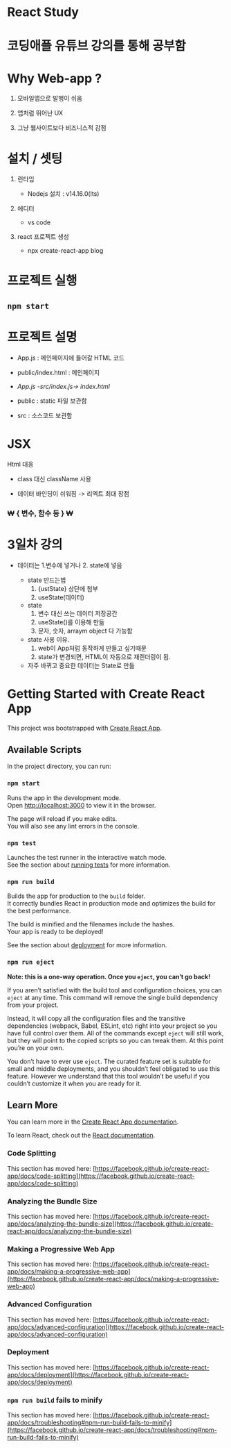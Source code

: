 # React Study
# **코딩애플** 유튜브 강의를 통해 공부함

# Why Web-app ?

1. 모바일앱으로 발행이 쉬움

2. 앱처럼 뛰어난 UX

3. 그냥 웹사이트보다 비즈니스적 감점

# 설치 / 셋팅

1. 런타임 
    + Nodejs 설치 : v14.16.0(lts)

2. 에디터
    + vs code

3. react 프로젝트 생성
    + npx create-react-app blog

# 프로젝트 실행

## `npm start`

# 프로젝트 설명

+ App.js : 메인페이지에 들어갈 HTML 코드

+ public/index.html : 메인페이지

+ *App.js -src/index.js-> index.html*

+ public : static 파일 보관함

+ src : 소스코드 보관함

# JSX

Html 대응

+ class 대신 className 사용

+ 데이터 바인딩이 쉬워짐 -> 리엑트 최대 장점
### ₩ { 변수, 함수 등 } ₩

# 3일차 강의

+ 데이터는 1.변수에 넣거나 2. state에 넣음

    + state 만드는법
        1. {ustState} 상단에 첨부
        2. useState(데이터)
    + state
        1. 변수 대신 쓰는 데이터 저장공간
        2. useState()를 이용해 만듦
        3. 문자, 숫자, arraym object 다 가능함
    + state 사용 이유.
        1. web이 App처럼 동작하게 만들고 싶기때문
        2. state가 변경되면, HTML이 자동으로 재렌더링이 됨.
    + 자주 바뀌고 중요한 데이터는 State로 만듦


# Getting Started with Create React App

This project was bootstrapped with [Create React App](https://github.com/facebook/create-react-app).

## Available Scripts

In the project directory, you can run:

### `npm start`

Runs the app in the development mode.\
Open [http://localhost:3000](http://localhost:3000) to view it in the browser.

The page will reload if you make edits.\
You will also see any lint errors in the console.

### `npm test`

Launches the test runner in the interactive watch mode.\
See the section about [running tests](https://facebook.github.io/create-react-app/docs/running-tests) for more information.

### `npm run build`

Builds the app for production to the `build` folder.\
It correctly bundles React in production mode and optimizes the build for the best performance.

The build is minified and the filenames include the hashes.\
Your app is ready to be deployed!

See the section about [deployment](https://facebook.github.io/create-react-app/docs/deployment) for more information.

### `npm run eject`

**Note: this is a one-way operation. Once you `eject`, you can’t go back!**

If you aren’t satisfied with the build tool and configuration choices, you can `eject` at any time. This command will remove the single build dependency from your project.

Instead, it will copy all the configuration files and the transitive dependencies (webpack, Babel, ESLint, etc) right into your project so you have full control over them. All of the commands except `eject` will still work, but they will point to the copied scripts so you can tweak them. At this point you’re on your own.

You don’t have to ever use `eject`. The curated feature set is suitable for small and middle deployments, and you shouldn’t feel obligated to use this feature. However we understand that this tool wouldn’t be useful if you couldn’t customize it when you are ready for it.

## Learn More

You can learn more in the [Create React App documentation](https://facebook.github.io/create-react-app/docs/getting-started).

To learn React, check out the [React documentation](https://reactjs.org/).

### Code Splitting

This section has moved here: [https://facebook.github.io/create-react-app/docs/code-splitting](https://facebook.github.io/create-react-app/docs/code-splitting)

### Analyzing the Bundle Size

This section has moved here: [https://facebook.github.io/create-react-app/docs/analyzing-the-bundle-size](https://facebook.github.io/create-react-app/docs/analyzing-the-bundle-size)

### Making a Progressive Web App

This section has moved here: [https://facebook.github.io/create-react-app/docs/making-a-progressive-web-app](https://facebook.github.io/create-react-app/docs/making-a-progressive-web-app)

### Advanced Configuration

This section has moved here: [https://facebook.github.io/create-react-app/docs/advanced-configuration](https://facebook.github.io/create-react-app/docs/advanced-configuration)

### Deployment

This section has moved here: [https://facebook.github.io/create-react-app/docs/deployment](https://facebook.github.io/create-react-app/docs/deployment)

### `npm run build` fails to minify

This section has moved here: [https://facebook.github.io/create-react-app/docs/troubleshooting#npm-run-build-fails-to-minify](https://facebook.github.io/create-react-app/docs/troubleshooting#npm-run-build-fails-to-minify)
